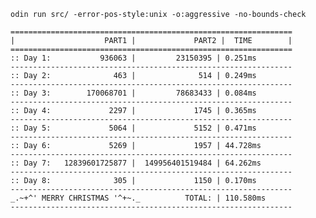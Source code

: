 ```odin run src/ -error-pos-style:unix -o:aggressive -no-bounds-check```
```
===============================================================
|                    PART1 |             PART2 |  TIME        |
===============================================================
:: Day 1:           936063 |         23150395 | 0.251ms
---------------------------------------------------------------
:: Day 2:              463 |              514 | 0.249ms
---------------------------------------------------------------
:: Day 3:        170068701 |         78683433 | 0.084ms
---------------------------------------------------------------
:: Day 4:             2297 |             1745 | 0.365ms
---------------------------------------------------------------
:: Day 5:             5064 |             5152 | 0.471ms
---------------------------------------------------------------
:: Day 6:             5269 |             1957 | 44.728ms
---------------------------------------------------------------
:: Day 7:   12839601725877 |  149956401519484 | 64.262ms
---------------------------------------------------------------
:: Day 8:              305 |             1150 | 0.170ms
---------------------------------------------------------------
_.~+^' MERRY CHRISTMAS '^+~._          TOTAL: | 110.580ms
---------------------------------------------------------------
```
